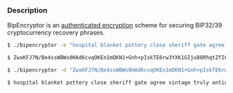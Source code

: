 ### Description
BipEncryptor is an [authenticated encryption](https://en.wikipedia.org/wiki/Authenticated_encryption) scheme for securing BIP32/39 cryptocurrency recovery phrases.

```bash
$ ./bipencryptor -e "hospital blanket pottery close sheriff gate agree vintage truly antique arm radar" -k "th15is@secr3tp@ssphr@senob0dykn0wsbutm3"

$ ZwxKFJ7N/Be4ssWBWs0HAd6cvqOKEn1mDKN1+Gnh+pIskTE6rw3YXK1GIju88RhqtZfIGi/Nr5bBbsGepRhATCzjrSz1KLGedNOpmL8BKxTb;lsAGRJRnPuqEms4KHVKh/A==;sutuJRTEQan1l1co
```


```bash
$ ./bipencryptor -d "ZwxKFJ7N/Be4ssWBWs0HAd6cvqOKEn1mDKN1+Gnh+pIskTE6rw3YXK1GIju88RhqtZfIGi/Nr5bBbsGepRhATCzjrSz1KLGedNOpmL8BKxTb;lsAGRJRnPuqEms4KHVKh/A==;sutuJRTEQan1l1co" -k "th15is@secr3tp@ssphr@senob0dykn0wsbutm3"

$ hospital blanket pottery close sheriff gate agree vintage truly antique arm radar
```
